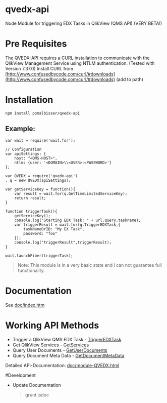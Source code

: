 qvedx-api
=====

Node Module for triggering EDX Tasks in QlikView (QMS API) (VERY BETA!)

# Pre Requisites
The QVEDX-API requires a CURL installation to communicate with the QlikView Management Service using NTLM authentication. (Tested with Version 7.37.0) Install CURL from [http://www.confusedbycode.com/curl/#downloads](http://www.confusedbycode.com/curl/#downloads) (add to path)

# Installation
    npm install pomalbisser/qvedx-api

## Example:
	var wait = require('wait.for');

	// Configuration
	var apiSettings: {
		host: "<QMS-HOST>",
	    ntlm: {user: '<DOMAIN>\\<USER>:<PASSWORD>'}
	};

    var QVEDX = require('qvedx-api')
    , q = new QVEDX(apiSettings);

	var getServiceKey = function(){
	    var result = wait.for(q.GetTimeLimitedServiceKey);
	    return result; 
	}

	function triggerTask(){
		getServiceKey();
		console.log("Starting EDX Task: " + url.query.taskname);
		var triggerResult = wait.for(q.TriggerEDXTask,{
		    taskNameOrID: "My EX Task",
		    password: "foo"
		});
		console.log("triggerResult",triggerResult);
	}

	wait.launchFiber(triggerTask);

> Note: This module is in a very basic state and I can not guarantee full functionality.

# Documentation
See [doc/index.htm](./doc/index.html)

# Working API Methods
- Trigger a QlikView QMS EDX Task - [TriggerEDXTask](doc/module-QVEDX.html#TriggerEDXTask)
- Get QlikView Services - [GetServices](doc/module-QVEDX.html#GetServices)
- Query User Documents - [GetUserDocuments](doc/module-QVEDX.html#GetUserDocuments)
- Query Document Meta Data - [GetDocumentMetaData](doc/module-QVEDX.html#GetDocumentMetaData)

Detailed API-Documentation: [doc/module-QVEDX.html](doc/module-QVEDX.html)


#Development
- Update Documentation
	> grunt jsdoc
